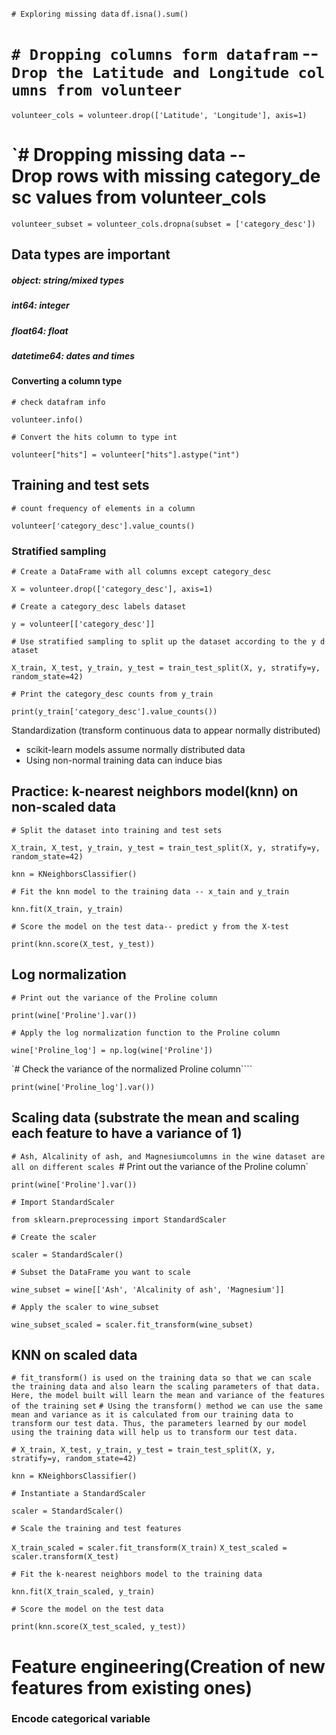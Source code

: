`# Exploring missing data`
`df.isna().sum()`

 # `# Dropping columns form datafram` --`Drop the Latitude and Longitude columns from volunteer`
 `volunteer_cols = volunteer.drop(['Latitude', 'Longitude'], axis=1)`

 # `# Dropping missing data --Drop rows with missing category_desc values from volunteer_cols
`volunteer_subset = volunteer_cols.dropna(subset = ['category_desc'])`

## Data types are important 
##### object: string/mixed types
##### int64: integer
##### float64: float
##### datetime64: dates and times

####  Converting a column type
`# check datafram info`

`volunteer.info()`

`# Convert the hits column to type int`

`volunteer["hits"] = volunteer["hits"].astype("int")`

## Training and test sets

`# count frequency of elements in a column`

`volunteer['category_desc'].value_counts()`

### Stratified sampling
`# Create a DataFrame with all columns except category_desc`

`X = volunteer.drop(['category_desc'], axis=1)`

`# Create a category_desc labels dataset`

`y = volunteer[['category_desc']]`

`# Use stratified sampling to split up the dataset according to the y dataset`

`X_train, X_test, y_train, y_test = train_test_split(X, y, stratify=y, random_state=42)`

`# Print the category_desc counts from y_train`

`print(y_train['category_desc'].value_counts())`

Standardization (transform continuous data to appear normally distributed)

*  scikit-learn models assume normally distributed data
*  Using non-normal training data can induce bias 
## Practice: k-nearest neighbors model(knn) on non-scaled data
`# Split the dataset into training and test sets`

`X_train, X_test, y_train, y_test = train_test_split(X, y, stratify=y, random_state=42)`

`knn = KNeighborsClassifier()`
  
`# Fit the knn model to the training data -- x_tain and y_train`

`knn.fit(X_train, y_train)`

`# Score the model on the test data-- predict y from the X-test`

`print(knn.score(X_test, y_test))`

## Log normalization 
`# Print out the variance of the Proline column`

`print(wine['Proline'].var())`

`# Apply the log normalization function to the Proline column`

`wine['Proline_log'] = np.log(wine['Proline'])`

`# Check the variance of the normalized Proline column````

`print(wine['Proline_log'].var())`


## Scaling data (substrate the mean and scaling each feature to have a variance of 1)

`# Ash, Alcalinity of ash, and Magnesiumcolumns in the wine dataset are all on different scales
`# Print out the variance of the Proline column`

`print(wine['Proline'].var())`

`# Import StandardScaler`

`from sklearn.preprocessing import StandardScaler`

`# Create the scaler`

`scaler = StandardScaler()`

`# Subset the DataFrame you want to scale`

`wine_subset = wine[['Ash', 'Alcalinity of ash', 'Magnesium']]`

`# Apply the scaler to wine_subset`

`wine_subset_scaled = scaler.fit_transform(wine_subset)`

## KNN on scaled data
`# fit_transform() is used on the training data so that we can scale the training data and also learn the scaling parameters of that data. Here, the model built will learn the mean and variance of the features of the training set`
`# Using the transform() method we can use the same mean and variance as it is calculated from our training data to transform our test data. Thus, the parameters learned by our model using the training data will help us to transform our test data.`

`# X_train, X_test, y_train, y_test = train_test_split(X, y, stratify=y, random_state=42)`

`knn = KNeighborsClassifier()`

`# Instantiate a StandardScaler`

`scaler = StandardScaler()`

`# Scale the training and test features`

`X_train_scaled = scaler.fit_transform(X_train)`
`X_test_scaled = scaler.transform(X_test)`

`# Fit the k-nearest neighbors model to the training data`

`knn.fit(X_train_scaled, y_train)`

`# Score the model on the test data`

`print(knn.score(X_test_scaled, y_test))`


# Feature engineering(Creation of new features from existing ones)

### Encode categorical variable


